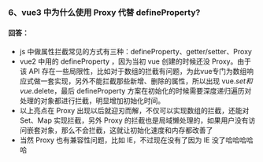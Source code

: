### 6、vue3 中为什么使用 Proxy 代替 defineProperty?

#### 回答：
- js 中做属性拦截常见的方式有三种：defineProperty、getter/setter、Proxy
- vue2 中用的 defineProperty ，因为当初 vue 创建的时候还没 Proxy。由于该 API 存在一些局限性，比如对于数组的拦截有问题，为此vue专门为数组响应式做一套实现，另外不能拦截那些新增、删除的属性，所以出现 vue.$set 和 vue.$delete，最后 defineProperty 方案在初始化的时候需要深度递归遍历对处理的对象都进行拦截，明显增加初始化时间。
- 以上亮点在 Proxy 出现以后就迎刃而解，不仅可以实现数组的拦截，还能对 Set、Map 
实现拦截，另外 Proxy 的拦截也是局域懒处理的，如果用户没有访问嵌套对象，那么不会拦截，这就让初始化速度和内存都改善了
- 当然 Proxy 也有兼容性问题，比如 IE，不过现在没有了因为 IE 没了哈哈哈哈哈